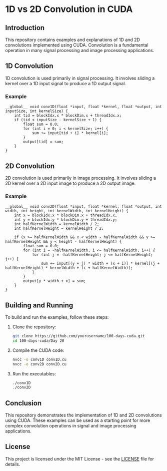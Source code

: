 # 1D vs 2D Convolution in CUDA

## Introduction
This repository contains examples and explanations of 1D and 2D convolutions implemented using CUDA. Convolution is a fundamental operation in many signal processing and image processing applications.

## 1D Convolution
1D convolution is used primarily in signal processing. It involves sliding a kernel over a 1D input signal to produce a 1D output signal.

### Example
```cuda
__global__ void conv1D(float *input, float *kernel, float *output, int inputSize, int kernelSize) {
    int tid = blockIdx.x * blockDim.x + threadIdx.x;
    if (tid < inputSize - kernelSize + 1) {
        float sum = 0.0;
        for (int i = 0; i < kernelSize; i++) {
            sum += input[tid + i] * kernel[i];
        }
        output[tid] = sum;
    }
}
```

## 2D Convolution
2D convolution is used primarily in image processing. It involves sliding a 2D kernel over a 2D input image to produce a 2D output image.

### Example
```cuda
__global__ void conv2D(float *input, float *kernel, float *output, int width, int height, int kernelWidth, int kernelHeight) {
    int x = blockIdx.x * blockDim.x + threadIdx.x;
    int y = blockIdx.y * blockDim.y + threadIdx.y;
    int halfKernelWidth = kernelWidth / 2;
    int halfKernelHeight = kernelHeight / 2;

    if (x >= halfKernelWidth && x < width - halfKernelWidth && y >= halfKernelHeight && y < height - halfKernelHeight) {
        float sum = 0.0;
        for (int i = -halfKernelWidth; i <= halfKernelWidth; i++) {
            for (int j = -halfKernelHeight; j <= halfKernelHeight; j++) {
                sum += input[(y + j) * width + (x + i)] * kernel[(j + halfKernelHeight) * kernelWidth + (i + halfKernelWidth)];
            }
        }
        output[y * width + x] = sum;
    }
}
```

## Building and Running
To build and run the examples, follow these steps:

1. Clone the repository:
    ```sh
    git clone https://github.com/yourusername/100-days-cuda.git
    cd 100-days-cuda/Day 20
    ```

2. Compile the CUDA code:
    ```sh
    nvcc -o conv1D conv1D.cu
    nvcc -o conv2D conv2D.cu
    ```

3. Run the executables:
    ```sh
    ./conv1D
    ./conv2D
    ```

## Conclusion
This repository demonstrates the implementation of 1D and 2D convolutions using CUDA. These examples can be used as a starting point for more complex convolution operations in signal and image processing applications.

## License
This project is licensed under the MIT License - see the [LICENSE](LICENSE) file for details.